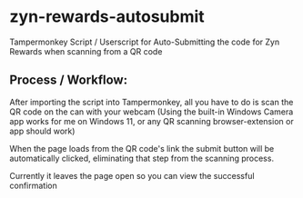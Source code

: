 # zyn-rewards-autosubmit
Tampermonkey Script / Userscript for Auto-Submitting the code for Zyn Rewards when scanning from a QR code


## Process / Workflow:
After importing the script into Tampermonkey, all you have to do is scan the QR code on the can with your webcam (Using the built-in Windows Camera app works for me on Windows 11, or any QR scanning browser-extension or app should work)

When the page loads from the QR code's link the submit button will be automatically clicked, eliminating that step from the scanning process.

Currently it leaves the page open so you can view the successful confirmation
